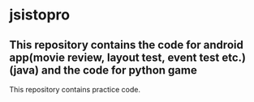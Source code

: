 jsistopro
=========

This repository contains the code for android app(movie review, layout test, event test etc.)(java)
and the code for python game
---------------------------------------------------------------------------------------------------
This repository contains practice code.
